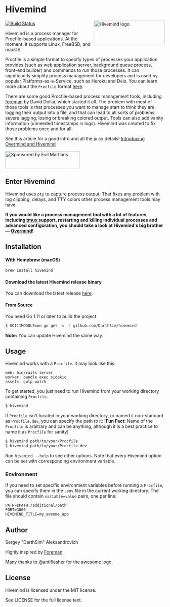 # Hivemind

<img align="right" width="224" height="74" title="Hivemind logo"
     src="https://cdn.rawgit.com/DarthSim/hivemind/master/logo.svg">

[![Build Status](https://travis-ci.org/DarthSim/hivemind.svg?branch=master)](https://travis-ci.org/DarthSim/hivemind)

Hivemind is a process manager for Procfile-based applications. At the moment, it supports Linux, FreeBSD, and macOS.

Procfile is a simple format to specify types of processes your application provides (such as web application server, background queue process, front-end builder) and commands to run those processes. It can significantly simplify process management for developers and is used by popular Platforms-as-a-Service, such as Heroku and Deis. You can learn more about the `Procfile` format [here](https://devcenter.heroku.com/articles/procfile).

There are some good Procfile-based process management tools, including [foreman](https://github.com/ddollar/foreman) by David Dollar, which started it all. The problem with most of those tools is that processes you want to manage start to think they are logging their output into a file, and that can lead to all sorts of problems: severe lagging, losing or breaking colored output. Tools can also add vanity information (unneeded timestamps in logs). Hivemind was created to fix those problems once and for all.

See this article for a good intro and all the juicy details! [Introducing
Overmind and Hivemind](https://evilmartians.com/chronicles/introducing-overmind-and-hivemind)

<a href="https://evilmartians.com/?utm_source=hivemind">
<img src="https://evilmartians.com/badges/sponsored-by-evil-martians.svg" alt="Sponsored by Evil Martians" width="236" height="54">
</a>

## Enter Hivemind

Hivemind uses `pty` to capture process output. That fixes any problem with log clipping, delays, and TTY colors other process management tools may have.

**If you would like a process management tool with a lot of features, including [tmux](https://tmux.github.io/) support, restarting and killing individual processes and advanced configuration, you should take a look at Hivemind's big brother — [Overmind](https://github.com/DarthSim/overmind)!**

## Installation

#### With Homebrew (macOS)

```bash
brew install hivemind
```

#### Download the latest Hivemind release binary

You can download the latest release [here](https://github.com/DarthSim/hivemind/releases/latest).

#### From Source

You need Go 1.11 or later to build the project.

```bash
$ GO111MODULE=on go get -u -f github.com/DarthSim/hivemind
```

**Note:** You can update Hivemind the same way.

## Usage

Hivemind works with a `Procfile`. It may look like this:

```Procfile
web: bin/rails server
worker: bundle exec sidekiq
assets: gulp watch
```

To get started, you just need to run Hivemind from your working directory containing `Procfile`.

```bash
$ hivemind
```

If `Procfile` isn't located in your working directory, or named it non-standard as `Procfile.dev`, you can specify the path to it: [**Fun Fact:** Name of the `Procfile` is arbitrary and can be anything, although it is a best practice to name it as `Procfile` for sanity]

```bash
$ hivemind path/to/your/Procfile
$ hivemind path/to/your/Procfile.dev
```

Run `hivemind --help` to see other options. Note that every Hivemind option can be set with corresponding environment variable.

### Environment

If you need to set specific environment variables before running a `Procfile`, you can specify them in the `.env` file in the current working directory. The file should contain `variable=value` pairs, one per line:

```
PATH=$PATH:/additional/path
PORT=3000
HIVEMIND_TITLE=my_awsome_app
```

## Author

Sergey "DarthSim" Aleksandrovich

Highly inspired by [Foreman](https://github.com/ddollar/foreman).

Many thanks to @antiflasher for the awesome logo.

## License

Hivemind is licensed under the MIT license.

See LICENSE for the full license text.
